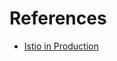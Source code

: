 # References

- [Istio in Production](https://engineering.hellofresh.com/everything-we-learned-running-istio-in-production-part-2-ff4c26844bfb)